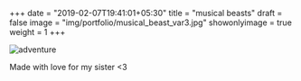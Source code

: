 +++
date = "2019-02-07T19:41:01+05:30"
title = "musical beasts"
draft = false
image = "img/portfolio/musical_beast_var3.jpg"
showonlyimage = true
weight = 1
+++

![adventure](/img/portfolio/musical_beast_var3.jpg)

Made with love for my sister <3
